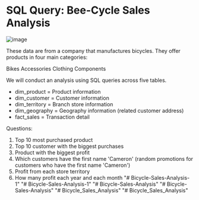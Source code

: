 # SQL Query: Bee-Cycle Sales Analysis

![image]([https://user-images.githubusercontent.com/102453318/223387302-983607c3-3de1-4437-8f15-487b3b46fcbc.png](https://images.app.goo.gl/hYH74eZBPmxisAaSA))

These data are from a company that manufactures bicycles. They offer products in four main categories:

Bikes 
Accessories 
Clothing 
Components


We will conduct an analysis using SQL queries across five tables.

- dim_product = Product information
- dim_customer = Customer information
- dim_territory = Branch store information
- dim_geography = Geography information (related customer address)
- fact_sales = Transaction detail

Questions:

1. Top 10 most purchased product
2. Top 10 customer with the biggest purchases
3. Product with the biggest profit
4. Which customers have the first name 'Cameron' (random promotions for customers who have the first name 'Cameron')
5. Profit from each store territory
6. How many profit each year and each month
"# Bicycle-Sales-Analysis-1" 
"# Bicycle-Sales-Analysis-1" 
"# Bicycle-Sales-Analysis" 
"# Bicycle-Sales-Analysis" 
"# Bicycle_Sales_Analysis" 
"# Bicycle_Sales_Analysis" 

